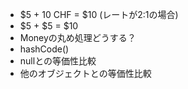  - $5 + 10 CHF = $10 (レートが2:1の場合)
 - $5 + $5 = $10  
 - Moneyの丸め処理どうする？
 - hashCode()
 - nullとの等価性比較
 - 他のオブジェクトとの等価性比較